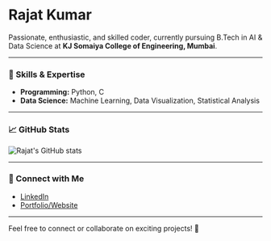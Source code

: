 # Rajat Kumar

Passionate, enthusiastic, and skilled coder, currently pursuing B.Tech in AI & Data Science at **KJ Somaiya College of Engineering, Mumbai**.

---

### 🚀 Skills & Expertise

- **Programming:** Python, C 
- **Data Science:** Machine Learning, Data Visualization, Statistical Analysis

---

### 📈 GitHub Stats

![Rajat's GitHub stats](https://github-readme-stats.vercel.app/api?username=rajatkumar1011&show_icons=true&theme=radical)

---

### 🔗 Connect with Me

- [LinkedIn](https://www.linkedin.com/in/rajatkumar7)  
- [Portfolio/Website](https://rajatkumar1011.github.io/)  

---

Feel free to connect or collaborate on exciting projects! 🌟
